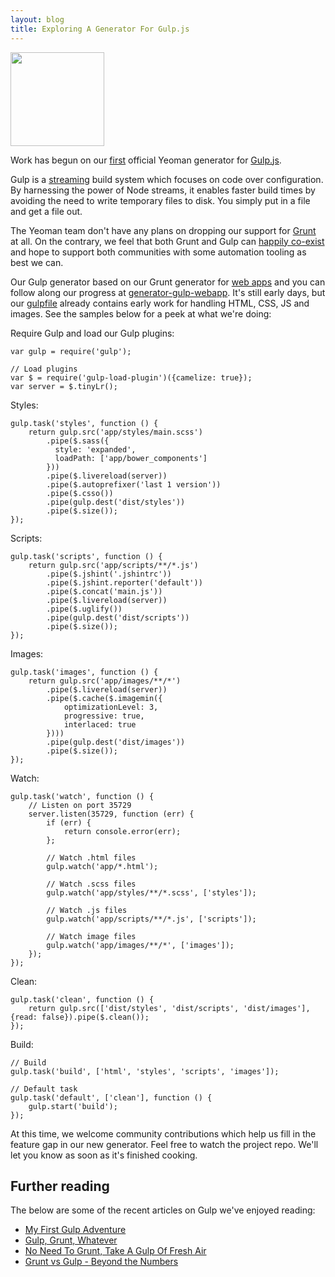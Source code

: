 ```yaml
---
layout: blog
title: Exploring A Generator For Gulp.js
---
```


<img src="http://i.imgur.com/TXdznhb.png" style="width:150px"/>

Work has begun on our [first](https://github.com/yeoman/generator-gulp-webapp) official Yeoman generator for [Gulp.js](http://gulpjs.com). 

Gulp is a [streaming](https://github.com/substack/stream-handbook) build system which focuses on code over configuration. By harnessing the power of Node streams, it enables faster build times by avoiding the need to write temporary files to disk. You simply put in a file and get a file out. 

The Yeoman team don't have any plans on dropping our support for [Grunt](http://gruntjs.com) at all. On the contrary, we feel that both Grunt and Gulp can [happily co-exist](https://github.com/yeoman/yeoman/issues/1232) and hope to support both communities with some automation tooling as best we can.


Our Gulp generator based on our Grunt generator for [web apps](http://github.com/yeoman/generator-webapp) and you can follow along our progress at [generator-gulp-webapp](https://github.com/yeoman/generator-gulp-webapp). It's still early days, but our [gulpfile](https://github.com/yeoman/generator-gulp-webapp/blob/master/app/templates/gulpfile.js) already contains early work for handling HTML, CSS, JS and images. See the samples below for a peek at what we're doing:

Require Gulp and load our Gulp plugins:

```
var gulp = require('gulp');

// Load plugins
var $ = require('gulp-load-plugin')({camelize: true});
var server = $.tinyLr();
```

Styles:

```
gulp.task('styles', function () {
    return gulp.src('app/styles/main.scss')
        .pipe($.sass({
          style: 'expanded',
          loadPath: ['app/bower_components']
        }))
        .pipe($.livereload(server))
        .pipe($.autoprefixer('last 1 version'))
        .pipe($.csso())
        .pipe(gulp.dest('dist/styles'))
        .pipe($.size());
});
```

Scripts:

```
gulp.task('scripts', function () {
    return gulp.src('app/scripts/**/*.js')
        .pipe($.jshint('.jshintrc'))
        .pipe($.jshint.reporter('default'))
        .pipe($.concat('main.js'))
        .pipe($.livereload(server))
        .pipe($.uglify())
        .pipe(gulp.dest('dist/scripts'))
        .pipe($.size());
});
```

Images:

```
gulp.task('images', function () {
    return gulp.src('app/images/**/*')
        .pipe($.livereload(server))
        .pipe($.cache($.imagemin({
            optimizationLevel: 3,
            progressive: true,
            interlaced: true
        })))
        .pipe(gulp.dest('dist/images'))
        .pipe($.size());
});
```

Watch:

```
gulp.task('watch', function () {
    // Listen on port 35729
    server.listen(35729, function (err) {
        if (err) {
            return console.error(err);
        };

        // Watch .html files
        gulp.watch('app/*.html');

        // Watch .scss files
        gulp.watch('app/styles/**/*.scss', ['styles']);

        // Watch .js files
        gulp.watch('app/scripts/**/*.js', ['scripts']);

        // Watch image files
        gulp.watch('app/images/**/*', ['images']);
    });
});
```

Clean:

```
gulp.task('clean', function () {
    return gulp.src(['dist/styles', 'dist/scripts', 'dist/images'], {read: false}).pipe($.clean());
});
```

Build:

```
// Build
gulp.task('build', ['html', 'styles', 'scripts', 'images']);

// Default task
gulp.task('default', ['clean'], function () {
    gulp.start('build');
});
```

At this time, we welcome community contributions which help us fill in the feature gap in our new generator. Feel free to watch the project repo. We'll let you know as soon as it's finished cooking.

## Further reading

The below are some of the recent articles on Gulp we've enjoyed reading:

* [My First Gulp Adventure](http://blog.ponyfoo.com/2014/01/27/my-first-gulp-adventure)
* [Gulp, Grunt, Whatever](http://blog.ponyfoo.com/2014/01/09/gulp-grunt-whatever)
* [No Need To Grunt, Take A Gulp Of Fresh Air](http://travismaynard.com/writing/no-need-to-grunt-take-a-gulp-of-fresh-air)
* [Grunt vs Gulp - Beyond the Numbers](http://jaysoo.ca/2014/01/27/gruntjs-vs-gulpjs/)
